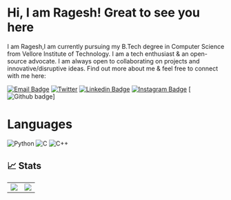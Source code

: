 # Hi, I am Ragesh! Great to see you here


I am Ragesh,I am currently pursuing my B.Tech degree in Computer Science from Vellore Institute of Technology. I am a tech enthusiast & an open-source advocate. I am always open to collaborating on projects and innovative/disruptive ideas. Find out more about me & feel free to connect with me here:

[![Email Badge](https://img.shields.io/badge/-Email-c14438?style=flat-square&logo=Gmail&logoColor=white&link=mailto:pranaygupta.aec@gmail.com)](mailto:rag3shx@gmail.com)
[![Twitter](https://img.shields.io/badge/Twitter-1DA1F2?style=flat-square&logo=twitter&logoColor=white)](https://twitter.com/Rageshx)
[![Linkedin Badge](https://img.shields.io/badge/-LinkedIn-blue?style=flat-square&logo=Linkedin&logoColor=white&link=https://www.linkedin.com/in/rageshx/)](https://www.linkedin.com/in/rageshx/)
[![Instagram Badge](https://img.shields.io/badge/-Instagram-purple?style=flat-square&logo=instagram&logoColor=white&link=https://instagram.com/ragesh.x/)](https://instagram.com/ragesh.x)
[![Github badge](https://img.shields.io/badge/GitHub-100000?style=for-the-badge&logo=github&logoColor=white&link=https://https://github.com/rageshx)]
# Languages

![Python](https://img.shields.io/badge/-Python-black?style=flat-square&logo=Python)
![C](https://img.shields.io/badge/-C-00599C?style=flat-square&logo=c)
![C++](https://img.shields.io/badge/-C++-00599C?style=flat-square&logo=cplusplus)




## 📈 Stats

<table>
<tr>
<td>
<img src="https://github-readme-stats.vercel.app/api?username=rageshx&include_all_commits=true&count_private=true&show_icons=true&line_height=20&theme=tokyonight"/>
<td><img src="https://github-readme-stats.vercel.app/api/top-langs?username=rageshx&show_icons=true&locale=en&layout=compact&theme=tokyonight" />
</td>
</tr>
</table>
<p align="center">

</p>

